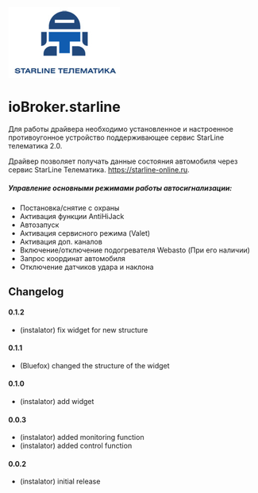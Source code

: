 ![Logo](admin/starline_git.jpg)
# ioBroker.starline

Для работы драйвера необходимо установленное и настроенное противоугонное устройство поддерживающее сервис StarLine телематика 2.0.

Драйвер позволяет получать данные состояния автомобиля через сервис StarLine Телематика. https://starline-online.ru.
##### Управление основными режимами работы автосигнализации:
  - Постановка/снятие с охраны
  - Активация функции AntiHiJack
  - Автозапуск
  - Активация сервисного режима (Valet)
  - Активация доп. каналов
  - Включение/отключение подогревателя Webasto (При его наличии)
  - Запрос координат автомобиля
  - Отключение датчиков удара и наклона

## Changelog
#### 0.1.2
* (instalator) fix widget for new structure

#### 0.1.1
* (Bluefox) changed the structure of the widget

#### 0.1.0
* (instalator) add widget

#### 0.0.3
* (instalator) added monitoring function
* (instalator) added control function

#### 0.0.2
* (instalator) initial release
